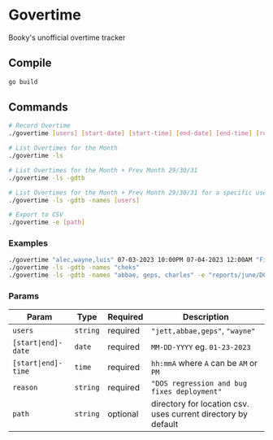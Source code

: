 # Govertime

Booky's unofficial overtime tracker

## Compile

```bash
go build
```

## Commands

```bash
# Record Overtime
./govertime [users] [start-date] [start-time] [end-date] [end-time] [reason]

# List Overtimes for the Month
./govertime -ls

# List Overtimes for the Month + Prev Month 29/30/31
./govertime -ls -gdtb

# List Overtimes for the Month + Prev Month 29/30/31 for a specific user
./govertime -ls -gdtb -names [users]

# Export to CSV
./govertime -e [path]

```
### Examples

```bash
./govertime "alec,wayne,luis" 07-03-2023 10:00PM 07-04-2023 12:00AM "Fixed bugs for GCash MP"
./govertime -ls -gdtb -names "cheks"
./govertime -ls -gdtb -names "abbae, geps, charles" -e "reports/june/DOS.csv"
```

### Params

|Param|Type|Required|Description|
|-----|----|--------|-----------|
|`users`|`string`|required|`"jett,abbae,geps"`, `"wayne"`|
|`[start\|end]-date`|`date`|required| `MM-DD-YYYY` eg. `01-23-2023`|
|`[start\|end]-time`|`time`|required| `hh:mmA` where `A` can be `AM` or `PM`|
|`reason`|`string`|required|`"DOS regression and bug fixes deployment"`|
|`path`|`string`|optional|directory for location csv. uses current directory by default|
